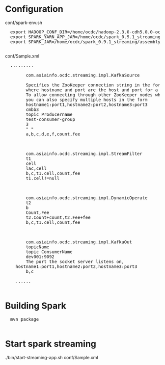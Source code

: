
Configuration
=====
  conf/spark-env.sh
  <pre>
  export HADOOP_CONF_DIR=/home/ocdc/hadoop-2.3.0-cdh5.0.0-och3.1.0/etc/hadoop
  export SPARK_YARN_APP_JAR=/home/ocdc/spark_0.9.1_streaming/examples/target/scala-2.10/spark-examples-assembly-0.9.1.jar
  export SPARK_JAR=/home/ocdc/spark_0.9.1_streaming/assembly/target/scala-2.10/spark-assembly-0.9.1-hadoop2.3.0-cdh5.0.0.jar
  </pre>
  
  conf/Sample.xml
  <pre>
  .........
     <dataSource name="ds1">
        <class>com.asiainfo.ocdc.streaming.impl.KafkaSource</class>
        <zkQuorum></zkQuorum>
        <description>Specifies the ZooKeeper connection string in the form hostname:port,
        where hostname and port are the host and port for a node in your ZooKeeper cluster.
        To allow connecting through other ZooKeeper nodes when that host is down
        you can also specify multiple hosts in the form 
        hostname1:port1,hostname2:port2,hostname3:port3</description>
        <topics>cmbb3</topics>
        <description>topic Producername</description>
        <groupId>test-consumer-group</groupId>
        <consumerNum>3</consumerNum>
        <separator>" "</separator>
        <stream_columns>a,b,c,d,e,f,count,fee</stream_columns>
    </dataSource>

    <step>
        <class>com.asiainfo.ocdc.streaming.impl.StreamFilter</class>
        <HBaseTable>t1</HBaseTable>
        <HBaseCell>cell</HBaseCell>
        <HBaseKey>lac,cell</HBaseKey>
        <output>b,c,t1.cell,count,fee</output>
        <where>t1.cell!=null</where>
    </step>

    <step>
        <class>com.asiainfo.ocdc.streaming.impl.DynamicOperate</class>
        <HBaseTable>t2</HBaseTable>
        <HBaseKey>b</HBaseKey>
        <HBaseCells>Count,Fee</HBaseCells>
        <expressions>t2.Count+count,t2.Fee+fee</expressions>
        <output>b,c,t1.cell,count,fee</output>
    </step>

    <step>
        <class>com.asiainfo.ocdc.streaming.impl.KafkaOut</class>
        <topic>topicName</topic>
        <description>topic ConsumerName</description>
        <broker>dev001:9092</broker>
        <description>The port the socket server listens on,
    hostname1:port1,hostname2:port2,hostname3:port3</description>
        <OutCol>b,c</OutCol>
    </step>
    ......
  </pre>
Building Spark
=====
  <pre>
  mvn package
  </pre>
Start spark streaming
=====
./bin/start-streaming-app.sh  conf/Sample.xml



  
